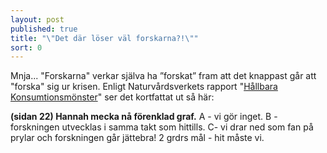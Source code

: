 ```yaml
---
layout: post
published: true
title: "\"Det där löser väl forskarna?!\""
sort: 0
---
```



Mnja... "Forskarna" verkar själva ha ”forskat” fram att det knappast går att "forska" sig ur krisen. Enligt Naturvårdsverkets rapport "[Hållbara Konsumtionsmönster](https://www.naturvardsverket.se/Documents/publikationer6400/978-91-620-6653-6.pdf?pid=14404)" ser det kortfattat ut så här:



**(sidan 22) Hannah mecka nå förenklad graf.**
A - vi gör inget. 
B - forskningen utvecklas i samma takt som hittills.
C- vi drar ned som fan på prylar och forskningen går jättebra!
2 grdrs mål - hit måste vi.
